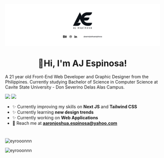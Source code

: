 <img align='center' src="githubBanner.jpg"/>
<h1 align='center'>🦖Hi, I'm AJ Espinosa!</h1>
A 21 year old Front-End Web Developer and Graphic Designer from the Philippines. Currently studying Bachelor of Science in Computer Science at Cavite State University - Don Severino Delas Alas Campus.

<p>
  <img src="https://komarev.com/ghpvc/?username=eyrooonnn&label=Profile%20Views&color=blue&style=for-the-badge"/>
  <a href="https://twitter.com/_eyrooonnn" target="blank"><img src="https://img.shields.io/twitter/follow/_eyrooonnn?url?label=Follow&logo=twitter&style=for-the-badge&url=https%3A%2F%2Ftwitter.com%2F_eyrooonnn"/></a>
</p>

- ✨ Currently improving my skills on **Next JS** and **Tailwind CSS**
- ✨ Currently learning **new design trends**
- ✨ Currently working on **Web Applications**
- 📧 Reach me at **aaronjoshua.espinosa@yahoo.com**

#

<p><img align="center" src="https://github-readme-stats.vercel.app/api?username=aaronjoshuaespinosa&show_icons=true&theme=aura" alt="eyrooonnn" /></p>
<p><img align="left" src="https://github-readme-stats.vercel.app/api/top-langs?username=aaronjoshuaespinosa&show_icons=true&locale=en&layout=compact&theme=aura" alt="eyrooonnn" /></p>
